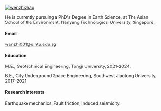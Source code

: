 

[![wenzhizhao](https://img.shields.io/badge/wenzhizhao-github-blue?logo=github)](https://github.com/WenzhiZhao-geo)

He is currently pursuing a PhD's Degree in Earth Science, at The Asian School of the Environment, Nanyang Technological University, Singapore.

#### Email
wenzhi001@e.ntu.edu.sg

#### Education
M.E., Geotechnical Engineering, Tongji University, 2021-2024.

B.E., City Underground Space Engineering, Southwest Jiaotong University, 2017-2021.

#### Research Interests
Earthquake mechanics, Fault friction, Induced seismicity.
